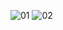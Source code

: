 ![01](https://user-images.githubusercontent.com/27843359/125667520-1be44e74-1ab4-4fc6-a7ea-9b62cffce8fb.jpg)
![02](https://user-images.githubusercontent.com/27843359/125667525-45a5b6c6-0d14-4458-81f6-8a522f950dc7.jpg)
